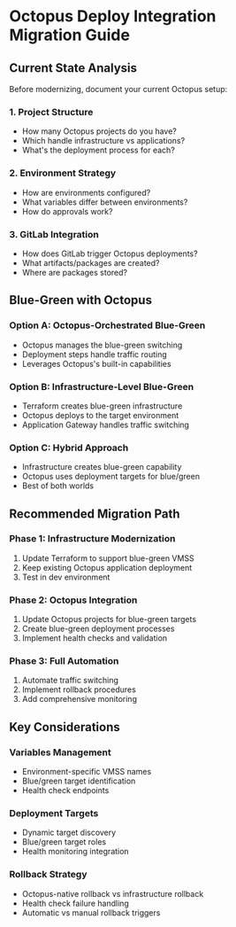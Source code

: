 # Octopus Deploy Integration Migration Guide

## Current State Analysis

Before modernizing, document your current Octopus setup:

### 1. Project Structure
- How many Octopus projects do you have?
- Which handle infrastructure vs applications?
- What's the deployment process for each?

### 2. Environment Strategy
- How are environments configured?
- What variables differ between environments?
- How do approvals work?

### 3. GitLab Integration
- How does GitLab trigger Octopus deployments?
- What artifacts/packages are created?
- Where are packages stored?

## Blue-Green with Octopus

### Option A: Octopus-Orchestrated Blue-Green
- Octopus manages the blue-green switching
- Deployment steps handle traffic routing
- Leverages Octopus's built-in capabilities

### Option B: Infrastructure-Level Blue-Green
- Terraform creates blue-green infrastructure
- Octopus deploys to the target environment
- Application Gateway handles traffic switching

### Option C: Hybrid Approach
- Infrastructure creates blue-green capability
- Octopus uses deployment targets for blue/green
- Best of both worlds

## Recommended Migration Path

### Phase 1: Infrastructure Modernization
1. Update Terraform to support blue-green VMSS
2. Keep existing Octopus application deployment
3. Test in dev environment

### Phase 2: Octopus Integration
1. Update Octopus projects for blue-green targets
2. Create blue-green deployment processes
3. Implement health checks and validation

### Phase 3: Full Automation
1. Automate traffic switching
2. Implement rollback procedures
3. Add comprehensive monitoring

## Key Considerations

### Variables Management
- Environment-specific VMSS names
- Blue/green target identification
- Health check endpoints

### Deployment Targets
- Dynamic target discovery
- Blue/green target roles
- Health monitoring integration

### Rollback Strategy
- Octopus-native rollback vs infrastructure rollback
- Health check failure handling
- Automatic vs manual rollback triggers
